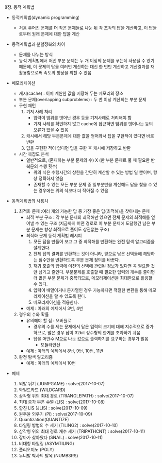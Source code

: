 8장. 동적 계획법

* 동적계획법(dynamic programming)
	* 처음 주어진 문제를 더 작은 문제들로 나눈 뒤 각 조각의 답을 계산하고, 이 답들로부터 원래 문제에 대한 답을 계산

* 동적계획법과 분할정복의 차이
	* 문제를 나누는 방식
	* 동적 계획법에서 어떤 부분 문제는 두 개 이상의 문제를 푸는데 사용될 수 있기 때문에, 이 문제의 답을 여러번 계산하는 대신 한 번만 계산하고 계산결과를 재활용함으로써 속도의 향상을 꾀할 수 있음

* 메모리제이션
	* 캐시(cache) : 이미 계싼한 값을 저장해 두는 메모리의 장소
	* 부분 문제(overlapping subproblems) : 두 번 이상 계산되는 부분 문제
	* 구현 패턴
		1. 기저 사례 처리
			* 입력이 범위를 벗어난 경우 등을 기저사례로 처리해야 함
			* 기저 사례를 확인하지 않고 cache에 접근하면 범위를 벗어나는 등의 오류가 있을 수 있음
		2. 캐시에서 해당 부분문제에 대한 값을 얻어와서 답을 구한적이 있다면 바로 반환
		3. 답을 구현한 적이 없다면 답을 구한 후 캐시에 저장하고 반환
	* 시간 복잡도 분석
		* 일반적으로, (존재하는 부분 문제의 수) X (한 부분 문제르 풀 때 필요한 반복문의 수행 횟수)
			* 위의 식은 수행시간의 상한을 간단히 계산할 수 있는 방법 일 뿐이며, 항상 정확하지 않음
			* 존재할 수 있는 모든 부분 문제 중 일부분만을 계산해도 답을 찾을 수 있는 경우에는 위의 식보다 더 작아질 수 있음
			
* 동적계획법의 사용처
	1. 최적화 문제 :여러 개의 가능한 답 중 가장 좋은 답(최적해)을 찾아내는 문제
		* 최적 부분 구조 : 각 부분 문제의 최적해만 있으면 전체 문제의 최적해를 얻어낼 수 있는 구조 (지금까지 어떤 경로로 이 부분 문제에 도달했건 남은 부분 문제는 항상 최적으로 풀어도 상관없는 구조)
		* 최적화 문제 동적 계획법 레시피
			1. 모든 답을 만들어 보고 그 중 최적해를 반환하는 완전 탐색 알고리즘을 설계한다.
			2. 전체 답의 결과를 반환하는 것이 아니라, 앞으로 남은 선택들에 해당하는 점수만을 반환하도록 부분 문제 정의를 바꾼다.
			3. 재귀 호출의 입력에 이전의 선택에 관련된 정보가 있다면 꼭 필요한 것만 남기고 줄인다. 부분문제를 호출할 때 필요한 입력의 개수를 줄이면 더 많은 부분 문제가 중복되므로, 메모리제이션을 최대한으로 활용할 수 있다.
			4. 입력이 배열이거나 문자열인 경우 가능하다면 적절한 변환을 통해 메모리제이션을 할 수 있도록 한다.
			5. 메모리제이션을 적용한다.
		* 예제 : 아래의 예제에서 3번, 4번
	2. 경우의 수와 확률
		* 유의해야 할 점 : 오버플로
			* 경우의 수를 세는 문제에서 답은 입력의 크기에 대해 지수적으로 증가하므로, 많은 경우 답이 32bit 정수형의 한게를 초과하기 쉬움
			* 답을 어떤수 M으로 나눈 값으로 출력하기를 요구하는 경우가 많음
				* 모듈라연산
		* 예제 : 아래의 예제에서 8번, 9번, 10번, 11번
	3. 완전 탐색 알고리즘
		* 예제 : 아래의 예제에서 10번

* 예제 <br/>
	1. 외발 뛰기 (JUMPGAME) : solve(2017-10-07)
	2. 와일드카드 (WILDCARD)
	3. 삼각형 위의 최대 경로 (TRIANGLEPATH) : solve(2017-10-07)
	4. 최대 증가 부분 수열 (LIS) : solve(2017-10-08)
	5. 합친 LIS (JLIS) : solve(2017-10-09)
	6. 원주율 외우기 (PI) : solve(2017-10-09)
	7. Quantization(QUANTIZE)
	8. 타일링 방법의 수 세기 (TILING2) : solve(2017-10-10)
	9. 삼각형 위의 최대 경로 개수 세기 (TRIPATHCNT) : solve(2017-10-11)
	10. 장마가 찾아왔다 (SNAIL) : solve(2017-10-11)
	11. 비대칭 타일링 (ASYMTILING)
	12. 폴리오미노 (POLY)
	13. 두니발 박사의 탈옥 (NUMB3RS)
